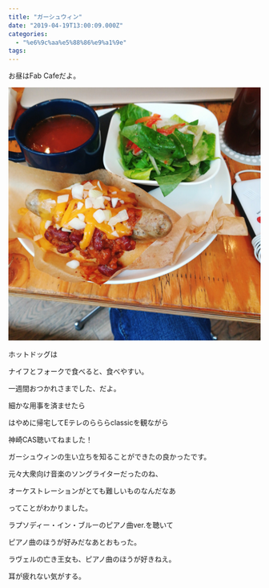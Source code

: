 ```yaml
---
title: "ガーシュウィン"
date: "2019-04-19T13:00:09.000Z"
categories: 
  - "%e6%9c%aa%e5%88%86%e9%a1%9e"
tags: 
---
```


お昼はFab Cafeだよ。

![](images/2019-04-19-13-28-456145932439294835349.jpg)

ホットドッグは

ナイフとフォークで食べると、食べやすい。

一週間おつかれさまでした、だよ。

細かな用事を済ませたら

はやめに帰宅してEテレのらららclassicを観ながら

神崎CAS聴いてねました！

ガーシュウィンの生い立ちを知ることができたの良かったです。

元々大衆向け音楽のソングライターだったのね、

オーケストレーションがとても難しいものなんだなあ

ってことがわかりました。

ラプソディー・イン・ブルーのピアノ曲ver.を聴いて

ピアノ曲のほうが好みだなあとおもった。

ラヴェルの亡き王女も、ピアノ曲のほうが好きねえ。

耳が疲れない気がする。
